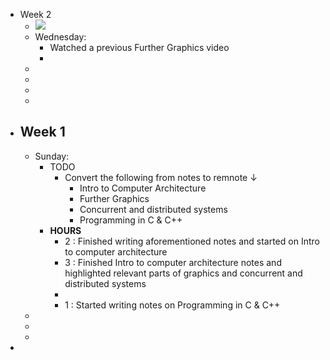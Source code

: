 - Week 2
    - ![](local://C:/Users/malac/remnote/Malachy_O'Connor/files/2EvOhDCrSfHdp7_UCXVQD2mq8fo0gsvjavEwzaYwWnCI1mV5m97s7ICNT_7CR05g2zLF6Vb6X6tGZdqf8cKMCSTehLL6Nd2TGyzXe9MdFDZ5XP-7TYclKRClrr2Lptja.png) 
    - Wednesday:
        - Watched a previous Further Graphics video
        - 
    - 
    - 
    - 
    - 
- Week 1
    - 
    - Sunday:
        - TODO
            - Convert the following from notes to remnote ↓ 
                - Intro to Computer Architecture
                - Further Graphics
                - Concurrent and distributed systems
                - Programming in C & C++ 
        - **HOURS**
            - 2 : Finished writing aforementioned notes and started on Intro to computer architecture
            - 3 : Finished Intro to computer architecture notes and highlighted relevant parts of graphics and concurrent and distributed systems
            - 
            - 1 : Started writing notes on Programming in C & C++
    - 
    - 
    - 
- 
